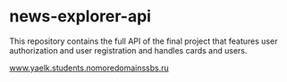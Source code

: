 # news-explorer-api
This repository contains the full API of the final project that features user authorization and user registration and handles cards and users.

www.yaelk.students.nomoredomainssbs.ru
